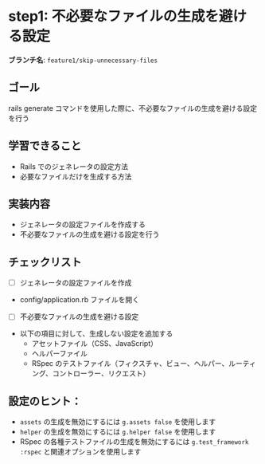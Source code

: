 # step1: 不必要なファイルの生成を避ける設定

**ブランチ名**: `feature1/skip-unnecessary-files`

## ゴール

rails generate コマンドを使用した際に、不必要なファイルの生成を避ける設定を行う

## 学習できること

- Rails でのジェネレータの設定方法
- 必要なファイルだけを生成する方法

## 実装内容

- ジェネレータの設定ファイルを作成する
- 不必要なファイルの生成を避ける設定を行う

## チェックリスト

- [ ] ジェネレータの設定ファイルを作成

- config/application.rb ファイルを開く

- [ ] 不必要なファイルの生成を避ける設定

- 以下の項目に対して、生成しない設定を追加する
  - アセットファイル（CSS、JavaScript）
  - ヘルパーファイル
  - RSpec のテストファイル（フィクスチャ、ビュー、ヘルパー、ルーティング、コントローラー、リクエスト）

## 設定のヒント：

- `assets` の生成を無効にするには `g.assets false` を使用します
- `helper` の生成を無効にするには `g.helper false` を使用します
- RSpec の各種テストファイルの生成を無効にするには `g.test_framework :rspec` と関連オプションを使用します
